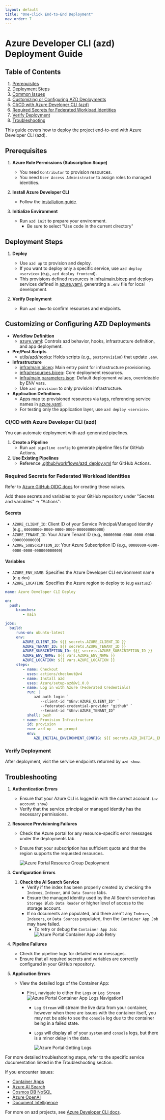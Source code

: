 ```yaml
---
layout: default
title: "One-Click End-to-End Deployment"
nav_order: 7
---
```


# Azure Developer CLI (azd) Deployment Guide

## Table of Contents

1. [Prerequisites](#prerequisites)
2. [Deployment Steps](#deployment-steps)
3. [Common Issues](#common-issues)
4. [Customizing or Configuring AZD Deployments](#customizing-or-configuring-azd-deployments)
5. [CI/CD with Azure Developer CLI (azd)](#cicd-with-azure-developer-cli-azd)
6. [Required Secrets for Federated Workload Identities](#required-secrets-for-federated-workload-identities)
7. [Verify Deployment](#verify-deployment)
8. [Troubleshooting](#troubleshooting)

This guide covers how to deploy the project end-to-end with Azure Developer CLI (azd).

## Prerequisites

1. **Azure Role Permissions (Subscription Scope)**
    - You need `Contributor` to provision resources.
    - You need `User Access Administrator` to assign roles to managed identities.

2. **Install Azure Developer CLI**
    - Follow the [installation guide](https://learn.microsoft.com/azure/developer/azure-developer-cli/install-azd).

3. **Initialize Environment**
    - Run `azd init` to prepare your environment.
        -  Be sure to select "Use code in the current directory"

## Deployment Steps

1. **Deploy**
    - Use `azd up` to provision and deploy.
    - If you want to deploy only a specific service, use `azd deploy <service>` (e.g., `azd deploy frontend`).
    - This provisions defined resources in [infra/main.bicep](../infra/main.bicep) and deploys services defined in [azure.yaml](../azure.yaml#L6), generating a `.env` file for local development.

2. **Verify Deployment**
    - Run `azd show` to confirm resources and endpoints.

## Customizing or Configuring AZD Deployments

- **Workflow Definition**
  - [azure.yaml](./azure.yaml): Controls azd behavior, hooks, infrastructure definition, and app deployment.
- **Pre/Post Scripts**
  - [utils/azd/hooks](./utils/azd/hooks/): Holds scripts (e.g., `postprovision`) that update `.env`.
- **Infrastructure**
  - [infra/main.bicep](infra/main.bicep): Main entry point for infrastructure provisioning.
  - [infra/resources.bicep](infra/resources.bicep): Core deployment resources.
  - [infra/main.parameters.json](infra/main.parameters.json): Default deployment values, overrideable by ENV vars.
  - Use `azd provision` to only provision infrastructure.
- **Application Definitions**
  - Apps map to provisioned resources via tags, referencing service names in [azure.yaml](./azure.yaml).
  - For testing only the application layer, use `azd deploy <service>`.

### CI/CD with Azure Developer CLI (azd)

You can automate deployment with azd-generated pipelines.

1. **Create a Pipeline**
    - Run `azd pipeline config` to generate pipeline files for GitHub Actions.
2. **Use Existing Pipelines**
    - Reference [.github/workflows/azd_deploy.yml](../.github/workflows/azd_deploy.yml) for GitHub Actions.

### Required Secrets for Federated Workload Identities

Refer to [Azure GitHub OIDC docs](https://learn.microsoft.com/azure/developer/github/connect-from-azure-openid-connect) for creating these values.

Add these secrets and variables to your GitHub repository under "Secrets and variables" → "Actions":

#### Secrets
- `AZURE_CLIENT_ID`: Client ID of your Service Principal/Managed Identity (e.g., `00000000-0000-0000-0000-000000000000`)
- `AZURE_TENANT_ID`: Your Azure Tenant ID (e.g., `00000000-0000-0000-0000-000000000000`)
- `AZURE_SUBSCRIPTION_ID`: Your Azure Subscription ID (e.g., `00000000-0000-0000-0000-000000000000`)

#### Variables
- `AZURE_ENV_NAME`: Specifies the Azure Developer CLI environment name (e.g `dev`)
- `AZURE_LOCATION`: Specifies the Azure region to deploy to (e.g `eastus2`)

```yaml
name: Azure Developer CLI Deploy

on:
  push:
     branches:
        - main

jobs:
  build:
     runs-on: ubuntu-latest
     env:
        AZURE_CLIENT_ID: ${{ secrets.AZURE_CLIENT_ID }}
        AZURE_TENANT_ID: ${{ secrets.AZURE_TENANT_ID }}
        AZURE_SUBSCRIPTION_ID: ${{ secrets.AZURE_SUBSCRIPTION_ID }}
        AZURE_ENV_NAME: ${{ vars.AZURE_ENV_NAME }}
        AZURE_LOCATION: ${{ vars.AZURE_LOCATION }}
     steps:
        - name: Checkout
          uses: actions/checkout@v4
        - name: Install azd
          uses: Azure/setup-azd@v1.0.0
        - name: Log in with Azure (Federated Credentials)
          run: |
             azd auth login `
                --client-id "$Env:AZURE_CLIENT_ID" `
                --federated-credential-provider "github" `
                --tenant-id "$Env:AZURE_TENANT_ID"
          shell: pwsh
        - name: Provision Infrastructure
          id: provision
          run: azd up --no-prompt
          env:
             AZD_INITIAL_ENVIRONMENT_CONFIG: ${{ secrets.AZD_INITIAL_ENVIRONMENT_CONFIG }}
```

### Verify Deployment

After deployment, visit the service endpoints returned by `azd show`.

## Troubleshooting


1. **Authentication Errors**
    - Ensure that your Azure CLI is logged in with the correct account. (`az account show`)
    - Verify that the service principal or managed identity has the necessary permissions.

1. **Resource Provisioning Failures**
    - Check the Azure portal for any resource-specific error messages under the deployments tab.
    - Ensure that your subscription has sufficient quota and that the region supports the requested resources.

        ![Azure Portal Resource Group Deployment](./images/azp_help_deployments.png)

1. **Configuration Errors**
    1. **Check the AI Search Service**
        - Verify if the index has been properly created by checking the `Indexes`, `Indexer`, and `Data Source` tabs.
        - Ensure the managed identity used by the AI Search service has `Storage Blob Data Reader` or higher level of access to the storage account.
        - If no documents are populated, and there aren't any `Indexes`, `Indexers`, or `Data Sources` populated, then the `Container App Job` may have failed.
            - To retry or debug the `Container App Job`:
            ![Azure Portal Container App Job Retry](./images/azp_help_containerjoblogs_1.png)


1. **Pipeline Failures**
    - Check the pipeline logs for detailed error messages.
    - Ensure that all required secrets and variables are correctly configured in your GitHub repository.

1. **Application Errors**
    - View the detailed logs of the Container App:
        - First, navigate to either the `Logs` or `Log Stream`
            ![Azure Portal Container App Logs Navigation1](./images/azp_help_containerlogs_1.png)

            - `Log Stream` will stream the live data from your container, however when there are issues with the container itself, you may not be able to see the `console` log due to the container being in a failed state.

            - `Logs` will display all of your `system` and `console` logs, but there is a minor delay in the data.

                ![Azure Portal Getting Logs](images/azp_help_containerlogs_2.png)



For more detailed troubleshooting steps, refer to the specific service documentation linked in the Troubleshooting section.


If you encounter issues:
- [Container Apps](https://learn.microsoft.com/azure/container-apps/troubleshooting)
- [Azure AI Search](https://learn.microsoft.com/azure/search/cognitive-search-common-errors-warnings)
- [Cosmos DB NoSQL](https://learn.microsoft.com/azure/cosmos-db/nosql/troubleshoot-query-performance)
- [Azure OpenAI](https://learn.microsoft.com/azure/ai-services/openai/how-to/on-your-data-best-practices)
- [Document Intelligence](https://learn.microsoft.com/azure/ai-services/document-intelligence/how-to-guides/resolve-errors?view=doc-intel-4.0.0)

For more on azd projects, see [Azure Developer CLI docs](https://learn.microsoft.com/azure/developer/azure-developer-cli/make-azd-compatible?pivots=azd-convert).
